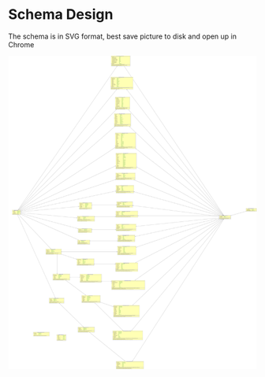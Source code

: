 # Schema Design

The schema is in SVG format, best save picture to disk and open up in Chrome

![](../.gitbook/assets/alltablesdetails_16.svg)

